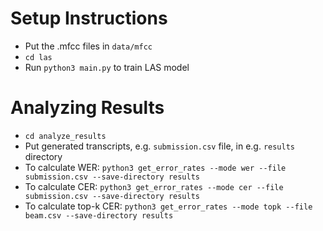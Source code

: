 # Setup Instructions

- Put the .mfcc files in ```data/mfcc```
- ```cd las```
- Run ```python3 main.py``` to train LAS model

# Analyzing Results

- ```cd analyze_results```
- Put generated transcripts, e.g. ```submission.csv``` file, in e.g. ```results``` directory
- To calculate WER: ```python3 get_error_rates --mode wer --file submission.csv --save-directory results```
- To calculate CER: ```python3 get_error_rates --mode cer --file submission.csv --save-directory results```
- To calculate top-k CER: ```python3 get_error_rates --mode topk --file beam.csv --save-directory results```
